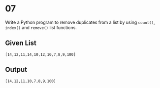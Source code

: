 # 07
Write a Python program to remove duplicates from a list by using `count()`, `index()` and `remove()` list functions. 

## Given List
```[14,12,11,14,10,12,10,7,8,9,100]```

## Output
```[14,12,11,10,7,8,9,100]```